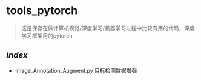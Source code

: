 # tools_pytorch
> 这是保存在做计算机视觉/深度学习/机器学习过程中比较有用的代码，深度学习框架用的pytorch
## *index*
* Image_Annotation_Augment.py   目标检测数据增强